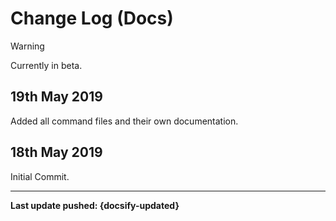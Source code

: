 # Change Log (Docs)
> [!WARNING]
> Currently in beta.
## 19th May 2019
Added all command files and their own documentation.
## 18th May 2019
Initial Commit.

----

**Last update pushed: {docsify-updated}**